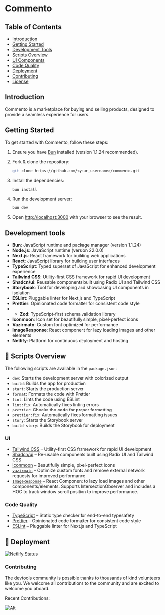<p align="center">
  <h1>Commento</h1>
</p>

## Table of Contents

- [Introduction](#introduction)
- [Getting Started](#getting-started)
- [Development Tools](#development-tools)
- [Scripts Overview](#scripts-overview)
- [UI Components](#ui-components)
- [Code Quality](#code-quality)
- [Deployment](#deployment)
- [Contributing](#contributing)
- [License](#license)

## Introduction

Commento is a marketplace for buying and selling products, designed to provide a seamless experience for users.

## Getting Started

To get started with Commento, follow these steps:

1. Ensure you have [Bun](https://bun.sh/docs/installation) installed (version 1.1.24 recommended).

2. Fork & clone the repository:
   ```bash
   git clone https://github.com/<your_username>/commento.git

2. Install the dependencies:

   ```bash
   bun install
   ```

3. Run the development server:

   ```bash
   bun dev
   ```

4. Open [http://localhost:3000](http://localhost:3000) with your browser to see the result.


## Development tools 

- **Bun**: JavaScript runtime and package manager (version 1.1.24)
- **Node.js**: JavaScript runtime (version 22.0.0)
- **Next.js**: React framework for building web applications
- **React**: JavaScript library for building user interfaces
- **TypeScript**: Typed superset of JavaScript for enhanced development experience
- **Tailwind CSS**: Utility-first CSS framework for rapid UI development
- **Shadcn/ui**: Reusable components built using Radix UI and Tailwind CSS
- **Storybook**: Tool for developing and showcasing UI components in isolation
- **ESLint**: Pluggable linter for Next.js and TypeScript
- **Prettier**: Opinionated code formatter for consistent code style
- - **Zod**: TypeScript-first schema validation library
- **Iconmoon**: Icon set for beautifully simple, pixel-perfect icons
- **Vazirmatn**: Custom font optimized for performance
- **ImageResponse**: React component for lazy loading images and other elements
- **Netlify**: Platform for continuous deployment and hosting

## 📃 Scripts Overview

The following scripts are available in the `package.json`:

- `dev`: Starts the development server with colorized output
- `build`: Builds the app for production
- `start`: Starts the production server
- `format`: Formats the code with Prettier
- `lint`: Lints the code using ESLint
- `lint:fix`: Automatically fixes linting errors
- `prettier`: Checks the code for proper formatting
- `prettier:fix`: Automatically fixes formatting issues
- `story`: Starts the Storybook server
- `build-story`: Builds the Storybook for deployment
<!-- - `test`: Runs unit and integration tests
- `test:ui`: Runs end-to-end tests in headless mode
- `coverage`: checking for how many of your code is tested -->

### UI

- [Tailwind CSS](https://tailwindcss.com/) – Utility-first CSS framework for rapid UI development
- [Shadcn/ui](https://ui.shadcn.com/) – Re-usable components built using Radix UI and Tailwind CSS
- [iconmoon](https://icomoon.io/) – Beautifully simple, pixel-perfect icons
- [`vazirmatn`](https://github.com/rastikerdar/vazirmatn) – Optimize custom fonts and remove external network requests for improved performance
- [`ImageResponse`](https://github.com/rastikerdar/vazirmatn) – React Component to lazy load images and other components/elements. Supports IntersectionObserver and includes a HOC to track window scroll position to improve performance.

### Code Quality

- [TypeScript](https://www.typescriptlang.org/) – Static type checker for end-to-end typesafety
- [Prettier](https://prettier.io/) – Opinionated code formatter for consistent code style
- [ESLint](https://eslint.org/) – Pluggable linter for Next.js and TypeScript

## 🚀 Deployment

[![Netlify Status](https://api.netlify.com/api/v1/badges/5f2f5a67-5ed3-4c1f-a60f-969373eaa7b9/deploy-status)](https://app.netlify.com/sites/it-bazar/deploys)

### Contributing

The devtools community is possible thanks to thousands of kind volunteers like you. We welcome all contributions to the community and are excited to welcome you aboard.

Recent Contributions:

![Alt](https://repobeats.axiom.co/api/embed/2e03ead0ac56cf78a6eb6852efa4e3c78e0cff11.svg 'Repobeats analytics image')
